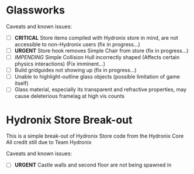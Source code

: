 
# Glassworks

Caveats and known issues:
- [ ] **CRITICAL** Store items compiled with Hydronix store in mind, are not accessible to non-Hydronix users (fix in progress...)
- [ ] **URGENT** Store hook removes Simple Chair from store (fix in progress...)
- [ ] _IMPENDING_ Simple Collision Hull incorrectly shaped (Affects certain physics interactions) (Fix imminent...)
- [ ] Build gridguides not showing up (fix in progress...)
- [ ] Unable to highlight-outline glass objects (possible limitation of game itself)
- [ ] Glass material, especially its transparent and refractive properties, may cause deleterious framelag at high vis counts

# Hydronix Store Break-out
This is a simple break-out of Hydronix Store code from the Hydronix Core
All credit still due to Team Hydronix

Caveats and known issues:
- [ ] **URGENT** Castle walls and second floor are not being spawned in
